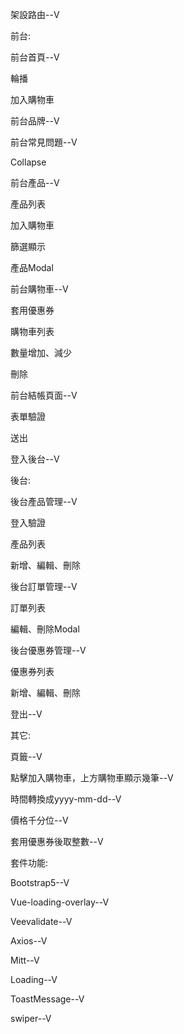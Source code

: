 

架設路由--V

前台:

前台首頁--V

輪播

加入購物車

前台品牌--V

前台常見問題--V

Collapse

前台產品--V

產品列表

加入購物車

篩選顯示

產品Modal

前台購物車--V

套用優惠券

購物車列表

數量增加、減少

刪除

前台結帳頁面--V

表單驗證

送出

登入後台--V

後台:

後台產品管理--V

登入驗證

產品列表

新增、編輯、刪除

後台訂單管理--V

訂單列表

編輯、刪除Modal

後台優惠券管理--V

優惠券列表

新增、編輯、刪除

登出--V

其它:

頁籤--V

點擊加入購物車，上方購物車顯示幾筆--V

時間轉換成yyyy-mm-dd--V

價格千分位--V

套用優惠券後取整數--V

套件功能:

Bootstrap5--V

Vue-loading-overlay--V

Veevalidate--V

Axios--V

Mitt--V

Loading--V

ToastMessage--V

swiper--V